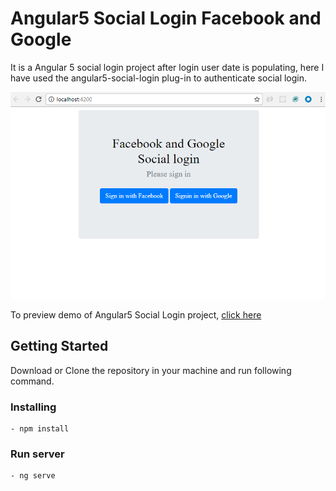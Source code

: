 # Angular5 Social Login Facebook and Google 
It is a Angular 5 social login project after login user date is populating, here I have used the angular5-social-login plug-in to authenticate social login.

<p align="center">
    <img  alt="Angular5 Social Login" src="img/Angular5-Social-Login.png" class="img-responsive">
</p>

To preview demo of Angular5 Social Login project, [click here](https://stackblitz.com/edit/angular5-social-login?embed=1&file=index.html&hideExplorer=1&hideNavigation=1&view=preview)

## Getting Started
Download  or Clone the repository in your machine and run following command.

### Installing
    - npm install

### Run server
    - ng serve
